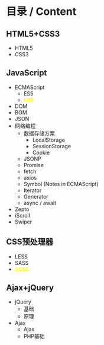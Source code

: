 # 目录 / Content



## HTML5+CSS3

- HTML5
- CSS3



## JavaScript

- ECMAScript
    - ES5
    - <span style="color: yellow; font-weight: bold">ES6</span>
- DOM
- BOM
- JSON
- 网络编程
    - 数据存储方案
        - LocalStorage
        - SessionStorage
        - Cookie
    - JSONP
    - Promise
    - fetch
    - axios
    - Symbol (Notes in ECMAScript)
    - Iterator
    - Generator
    - async / await
- Zepto
- iScroll
- Swiper



## CSS预处理器

- LESS
- SASS
- <span style="color: yellow; font-weight: bold">SCSS</span>



## Ajax+jQuery

- jQuery
    - 基础
    - 原理
- Ajax
    - Ajax
    - PHP基础

